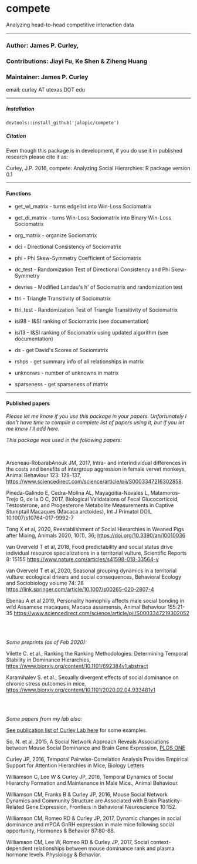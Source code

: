 # compete
Analyzing head-to-head competitive interaction data


-----
### Author: James P. Curley, 
### Contributions: Jiayi Fu, Ke Shen & Ziheng Huang
### Maintainer: James P. Curley
email:  curley AT utexas DOT edu



-----
##### Installation
```
devtools::install_github('jalapic/compete')
```


##### Citation
Even though this package is in development, if you do use it in published research please cite it as:

Curley, J.P.  2016, compete: Analyzing Social Hierarchies: R package version 0.1


------

#### Functions

- get_wl_matrix - turns edgelist into Win-Loss Sociomatrix
- get_di_matrix - turns Win-Loss Sociomatrix into Binary Win-Loss Sociomatrix
- org_matrix - organize Sociomatrix

- dci - Directional Consistency of Sociomatrix
- phi - Phi Skew-Symmetry Coefficient of Sociomatrix
- dc_test - Randomization Test of Directional Consistency and Phi Skew-Symmetry
- devries - Modified Landau's h' of Sociomatrix and randomization test
- ttri - Triangle Transitivity of Sociomatrix
- ttri_test - Randomization Test of Triangle Transitivity of Sociomatrix
- isi98 - I&SI ranking of Sociomatrix (see documentation)
- isi13 - I&SI ranking of Sociomatrix using updated algorithm (see documentation)
- ds - get David's Scores of Sociomatrix
- rshps  - get summary info of all relationships in matrix
- unknonws - number of unknowns in matrix
- sparseness - get sparseness of matrix




------

#### Published papers

_Please let me know if you use this package in your papers. Unfortunately I don't have time to compile a complete list of papers using it, but if you let me know I'll add here._

_This package was used in the following papers:_

<br>

Arseneau-RobarabAnouk JM, 2017, Intra- and interindividual differences in the costs and benefits of intergroup aggression in female vervet monkeys, Animal Behaviour 123: 129-137, https://www.sciencedirect.com/science/article/pii/S0003347216302858.

Pineda-Galindo E, Cedra-Molina AL, Mayagoitia-Novales L, Matamoros-Trejo G, de la O C, 2017, Biological Validataions of Fecal Glucocorticoid, Testosterone, and Progesterone Metabolite Measurements in Captive Stumptail Macaques (Macaca arctoides), Int J Primatol DOIL 10.1007/s10764-017-9992-7

Tong X et al, 2020, Reestablishment of Social Hierarchies in Weaned Pigs after Mixing, Animals 2020, 10(1), 36; https://doi.org/10.3390/ani10010036

van Overveld T et al, 2018,  Food predictability and social status drive individual resource specializations in a territorial vulture, Scientific Reports 8: 15155  https://www.nature.com/articles/s41598-018-33564-y

van Overveld T et al, 2020, Seasonal grouping dynamics in a territorial vulture: ecological drivers and social consequences, Behavioral Ecology and Sociobiology volume 74: 28 https://link.springer.com/article/10.1007/s00265-020-2807-4

Ebenau A et al 2019, Personality homophily affects male social bonding in wild Assamese macaques, Macaca assamensis,  Animal Behaviour 155:21-35 https://www.sciencedirect.com/science/article/pii/S0003347219302052

<br>
<br>

_Some preprints (as of Feb 2020):_

Vilette C. et al., Ranking the Ranking Methodologies: Determining Temporal Stability in Dominance Hierarchies, https://www.biorxiv.org/content/10.1101/692384v1.abstract

Karamihalev S. et al., Sexually divergent effects of social dominance on chronic stress outcomes in mice, https://www.biorxiv.org/content/10.1101/2020.02.04.933481v1

<br>
<br>

_Some papers from my lab also:_

[See publication list of Curley Lab here](https://labs.la.utexas.edu/curley/publications/) for some examples.

So, N. et al. 2015, A Social Network Approach Reveals Associations between Mouse Social Dominance and Brain Gene Expression,  <a href="http://journals.plos.org/plosone/article?id=10.1371/journal.pone.0134509" target="_blank">PLOS ONE</a>

Curley JP, 2016, Temporal Pairwise-Correlation Analysis Provides Empirical Support for Attention Hierarchies in Mice, Biology Letters

Williamson C, Lee W & Curley JP, 2016, Temporal Dynamics of Social Hierarchy Formation and Maintenance in Male Mice., Animal Behaviour.

Williamson CM, Franks B & Curley JP, 2016, Mouse Social Network Dynamics and Community Structure are Associated with Brain Plasticity-Related Gene Expression, Frontiers in Behavioral Neuroscience 10:152.

Williamson CM, Romeo RD & Curley JP, 2017, Dynamic changes in social dominance and mPOA GnRH expression in male mice following social opportunity, Hormones & Behavior 87:80-88. 

Williamson CM, Lee W, Romeo RD & Curley JP, 2017, Social context-dependent relationships between mouse dominance rank and plasma hormone levels. Physiology & Behavior.


<br>
<br>

